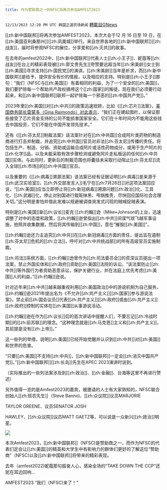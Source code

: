 ```yaml
---
title: 作为赞助商之一的NFSC将再次参加AMFEST2023
---
```

`12/13/2023 12:20 PM UTC 韩国正道农场新闻` [轉載自GNews](https://gnews.org/articles/2104585)



[[zh:新中国联邦]]将再次参加AMFEST2023，本次大会于12 月 16 日至 19 日，在[[zh:美国亚利桑那州]][[zh:凤凰城]]举行。来自世界各地的[[zh:新中国联邦]][[zh:战友]]，届时将参观NFSC的展位，分享爱和[[zh:灭共]]的故事。

  

在去年的amfest2022中，[[zh:新中国联邦]]代表人士[[zh:小王子]]、妮蔻等[[zh:战友]]在台上的精彩表现被[[zh:郭文贵先生]]夸赞要远超当年[[zh:宋美龄]]女士到[[zh:美国]]寻求支持[[zh:国民党]]的演讲。[[zh:宋美龄]]当年是祈求，而[[zh:新中国联邦]]是给予，提供安全有价的情报，以及相应的支持。特别是[[zh:小王子]]那句：“我们（NFSC与[[zh:美国]]）有着相同的利益，为了一个安全的[[zh:美国]]，我们要铲除每一个帮助共产政权搞垮这个[[zh:国家]]的叛徒，现在我们必须要行动起来，和[[zh:新中国联邦]]联邦一起铲除每一个邪恶的[[zh:中国共产党]]。”

  

2023年里[[zh:美国]]对[[zh:中共]]的政策迅速扭转，比如《[[zh:芯片]]法案》，[美国商务部长雷蒙多（Gina Raimondo）对此表示](https://www.whitehouse.gov/briefing-room/press-briefings/2022/09/06/press-briefing-by-press-secretary-karine-jean-pierre-and-commerce-secretary-gina-raimondo/)，“我们正在建起围栏，以保证那些接受了芯片资金支持的公司不能损害国家安全。它们在十年时间内不能用这些钱去中国投资，它们不能在中国开发领先技术。”

  

还有《[[zh:芬太尼]]制裁法案》该法案针对在[[zh:中共国]]合成阿片类药物的制造商进行打击并制裁，并追究[[zh:中共国]]官员对非法[[zh:芬太尼]]传播的责任。将包括生产、制造、分销、资助或运输合成阿片或活性药物成分，或用于生产阿片的[[zh:化学]]品，以及未能采取有效步骤检测或避免阿片走私贩运的任何[[zh:中共国]]实体。与此同时，更新后的制裁范围也将囊括未采取行动阻止[[zh:芬太尼]]流入全球[[zh:市场]]的[[zh:中共国]]官员。

  

以及重要的《[[zh:病毒]]溯源法案》该法案已经有证据证明[[zh:病毒]]是来源于[[zh:武汉实验室]]，[[zh:外交部发言人]]毛宁在[[zh:7月26日]]对这项法案回应说，“[[zh:美国]]应当立即停止将[[zh:新冠病毒]]溯源问题[[zh:政治]]化、工具化、[[zh:武器]]化，停止对别国进行栽赃抹黑、甩锅推责，尽快回应国际社会合理关切。”这分明是害怕并借此发难以规避被调查突发式闪现的贼喊捉贼表演。

  

特别是[[zh:美国]]新[[zh:议长]]麦克·[[zh:约翰]]逊（Mike•Johnson的上台，迅速调整了对中的态度和政策，[[zh:约翰]]逊曾指出[[zh:中共]]间谍气球飞越军事设施，拍照并收集数据，然后将其传输到[[zh:中国]]，意在“摧毁[[zh:美国]]”。

  

[[zh:约翰]]逊还力主追究[[zh:中共]]在[[zh:新冠病毒]]方面的责任，提出旨在遏制[[zh:芬太尼]]危机的[[zh:立法]]，呼吁对[[zh:中共统战部]]的所有高级官员实施制裁。

[[zh:司法]]系统方面，[[zh:约翰]]逊曾作为[[zh:司法委员会]]的资深议员提出一项法案，禁止外国实体和[[zh:政府]]资助[[zh:美国]]法院的诉讼。“该法案防止[[zh:中共]]等外国行为者资助恶意诉讼，保护关键行业，并在法庭上优先考虑[[zh:美国]]人的利益，”[[zh:约翰]]逊说。

  

针对近年来[[zh:中共]]越来越重视利用[[zh:美国政治]]中的游说机制为自己服务，[[zh:约翰]]逊2021年提出名为《不允许[[zh:共产主义]][[zh:国家]]参与游说法案》，禁止前[[zh:国会议员]]代表[[zh:共产主义]][[zh:政府]]或由[[zh:共产主义]][[zh:政府]]控制的实体在[[zh:美国]]从事游说活动。

  

[[zh:约翰]]逊在作为[[zh:议长]]后的首次讲话中提醒人们，不要忘记[[zh:冷战时期]]的[[zh:前苏联]]的理念。“这种理念就是[[zh:马克思]]主义和[[zh:共产主义]]，其前提是没有[[zh:上帝]]。”

  

这一些列的举措，说明[[zh:美国]]已经开始觉醒并认识到[[zh:中共]]对[[zh:美国]]和世界的危害。

“只要[[zh:美国]]不支持[[zh:中共]]，[[zh:新中国联邦]]一定会[[zh:消灭中国共产党]]。”[[zh:新中国联邦]][[zh:长岛]]先生在APEC 2023演讲时说到。

  

（实际推出的一些列法案涉及到[[zh:政治]]、[[zh:金融]]、台海等这里不再进行赘述）

  

另外值得一览的是Amfest2023的嘉宾，被邀请的人士有大家熟知的，NFSC联合创始人[[zh:班农先生]]（Steve Banno)、[[zh:众议院]]议员MARJORIE

TAYLOR GREENE、议员SENATOR JOSH

HAWLEY、[[zh:众议院]]议员MATT GAETZ等，可以说是一众新兴[[zh:政治]]明星。

![](ipfs://QmdXgmaugcLAPzUtUoE5QtEVtDMXu7wYKtJhbvdJoxnovp?.png)


  

本次Amfest2023，[[zh:新中国联邦]]（NFSC)是赞助商之一，而作为NFSC的代表们定会让[[zh:美国]]的精英和大学生中有影响力的群体们更好的了解这位“赞助商”（NFSC)以及[[zh:新中国联邦]]将带来的精彩表现。

  

去年（amfest2022)妮蔻那句振奋人心，感染全场的“TAKE DOWN THE CCP”还犹在耳边回响…

  

AMFEST2023 “我们（NFSC)来了！”
